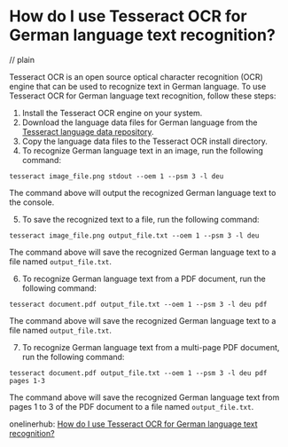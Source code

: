 # How do I use Tesseract OCR for German language text recognition?
// plain

Tesseract OCR is an open source optical character recognition (OCR) engine that can be used to recognize text in German language. To use Tesseract OCR for German language text recognition, follow these steps:

1. Install the Tesseract OCR engine on your system.
2. Download the language data files for German language from the [Tesseract language data repository](https://github.com/tesseract-ocr/tessdata/tree/master/deu).
3. Copy the language data files to the Tesseract OCR install directory.
4. To recognize German language text in an image, run the following command:

```
tesseract image_file.png stdout --oem 1 --psm 3 -l deu
```

The command above will output the recognized German language text to the console.

5. To save the recognized text to a file, run the following command:

```
tesseract image_file.png output_file.txt --oem 1 --psm 3 -l deu
```

The command above will save the recognized German language text to a file named `output_file.txt`.

6. To recognize German language text from a PDF document, run the following command:

```
tesseract document.pdf output_file.txt --oem 1 --psm 3 -l deu pdf
```

The command above will save the recognized German language text to a file named `output_file.txt`.

7. To recognize German language text from a multi-page PDF document, run the following command:

```
tesseract document.pdf output_file.txt --oem 1 --psm 3 -l deu pdf pages 1-3
```

The command above will save the recognized German language text from pages 1 to 3 of the PDF document to a file named `output_file.txt`.

onelinerhub: [How do I use Tesseract OCR for German language text recognition?](https://onelinerhub.com/tesseract-ocr/how-do-i-use-tesseract-ocr-for-german-language-text-recognition)